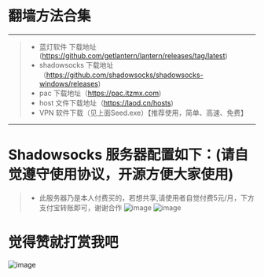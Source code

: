# 翻墙方法合集
---
>+  蓝灯软件 下载地址 (https://github.com/getlantern/lantern/releases/tag/latest)
>+  shadowsocks 下载地址（https://github.com/shadowsocks/shadowsocks-windows/releases)
>+  pac 下载地址（https://pac.itzmx.com)
>+  host 文件下载地址（https://laod.cn/hosts)
>+  VPN 软件下载（见上面Seed.exe）【推荐使用，简单、高速、免费】
---
# Shadowsocks 服务器配置如下：(请自觉遵守使用协议，开源方便大家使用)
>+ 此服务器乃是本人付费买的，若想共享,请使用者自觉付费5元/月，下方支付宝转账即可，谢谢合作
![image](https://github.com/ZSCDumin/VPN/blob/master/1.png)
![image](https://github.com/ZSCDumin/VPN/blob/master/2.png)

# 觉得赞就打赏我吧
![image](https://github.com/ZSCDumin/ZhiXinApp/raw/master/screenshoot/17.png)
